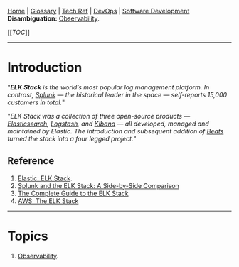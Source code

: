 [Home](/Slalom-LLC/Slalom-Consulting) | [Glossary](/Glossary) | [Tech Ref](/Tech-Ref) | [DevOps](/Tech-Ref/Software-Development/DevOps-\(Development-and-IT-Operations\)) | [Software Development](/Tech-Ref/Software-Development)
**Disambiguation:** [Observability](/Tech-Ref/Software-Development/DevOps-\(Development-and-IT-Operations\)/Observability).

[[_TOC_]]

---
# Introduction
"_***ELK Stack*** is the world’s most popular log management platform. In contrast, [Splunk](/Tech-Ref/Software-Development/DevOps-\(Development-and-IT-Operations\)/Observability/Splunk) — the historical leader in the space — self-reports 15,000 customers in total._"

"_ELK Stack was a collection of three open-source products — [Elasticsearch](/Tech-Ref/Software-Development/DevOps-\(Development-and-IT-Operations\)/Observability/ELK-Stack/Elasticsearch-\(ELK\)), [Logstash](/Tech-Ref/Software-Development/DevOps-\(Development-and-IT-Operations\)/Observability/ELK-Stack/Logstash-\(ELK\)), and [Kibana](/Tech-Ref/Software-Development/DevOps-\(Development-and-IT-Operations\)/Observability/ELK-Stack/Kibana) — all developed, managed and maintained by Elastic. The introduction and subsequent addition of [Beats](/Tech-Ref/Software-Development/DevOps-\(Development-and-IT-Operations\)/Observability/ELK-Stack/Beats-\(ELK\)) turned the stack into a four legged project._"

## Reference
1. [Elastic: ELK Stack](https://www.elastic.co/what-is/elk-stack).
1. [Splunk and the ELK Stack: A Side-by-Side Comparison](https://devops.com/splunk-elk-stack-side-side-comparison/)
1. [The Complete Guide to the ELK Stack](https://logz.io/learn/complete-guide-elk-stack/)
1. [AWS: The ELK Stack](https://aws.amazon.com/opensearch-service/the-elk-stack/)

---
# Topics
1. [Observability](/Tech-Ref/Software-Development/DevOps-\(Development-and-IT-Operations\)/Observability).
